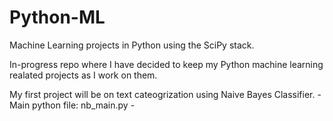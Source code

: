 Python-ML
=========

Machine Learning projects in Python using the SciPy stack.


In-progress repo where I have decided to keep my Python machine learning realated projects as I work on them.

My first project will be on text cateogrization using Naive Bayes Classifier.
	- Main python file: nb_main.py
	- 
